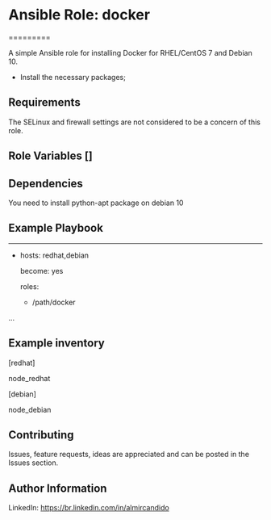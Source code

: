 # Ansible Role: docker
=========

A simple Ansible role for installing Docker for RHEL/CentOS 7 and Debian 10.

- Install the necessary packages;

Requirements 
------------

The SELinux and firewall settings are not considered to be a concern of this role.

Role Variables []
--------------

Dependencies
------------

You need to install python-apt package on debian 10 


Example Playbook
----------------

---
- hosts: redhat,debian

  become: yes

  roles:

    - /path/docker

...

Example inventory
-----------------
[redhat]

node_redhat

[debian]

node_debian

## Contributing

Issues, feature requests, ideas are appreciated and can be posted in the Issues section.


Author Information
------------------
LinkedIn: https://br.linkedin.com/in/almircandido

